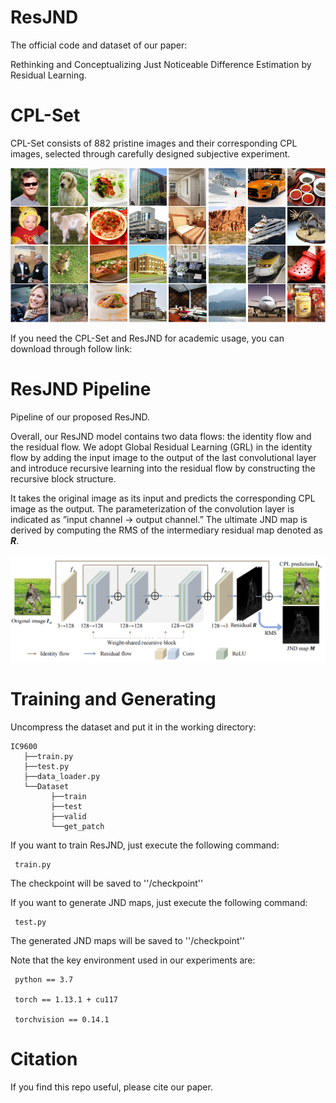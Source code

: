 # ResJND
The official code and dataset of our paper:

Rethinking and Conceptualizing Just Noticeable Difference Estimation by Residual Learning.

# CPL-Set

CPL-Set consists of 882 pristine images and their corresponding CPL images, selected through carefully designed subjective experiment.

 ![Image](https://github.com/Knife646/ResJND/blob/main/figure/CPL-Set.png)
 
If you need the CPL-Set and ResJND for academic usage, you can download through follow link:


# ResJND Pipeline
Pipeline of our proposed ResJND.

Overall, our ResJND model contains two data flows: the identity flow and the residual flow. We adopt Global Residual Learning (GRL) in the identity flow by adding the input image to the output of the last convolutional layer and introduce recursive learning into the residual flow by constructing the recursive block structure.

It takes the original image as its input and predicts the corresponding CPL image as the output. The parameterization of the convolution layer is indicated as ”input channel → output channel.” The ultimate JND map is derived by computing the RMS of the intermediary residual map denoted as ***R***.

 ![Image](https://github.com/Knife646/ResJND/blob/main/figure/ResJND.png)

# Training and Generating
Uncompress the dataset and put it in the working directory:
 
    IC9600
       ├──train.py
       ├──test.py
       ├──data_loader.py
       └──Dataset
             ├──train
             ├──test
             ├──valid
             └──get_patch

If you want to train ResJND, just execute the following command:

     train.py

The checkpoint will be saved to ''/checkpoint''

If you want to generate JND maps, just execute the following command:

     test.py

The generated JND maps will be saved to ''/checkpoint''

Note that the key environment used in our experiments are:

     python == 3.7
   
     torch == 1.13.1 + cu117
   
     torchvision == 0.14.1
   

# Citation
If you find this repo useful, please cite our paper.
             
